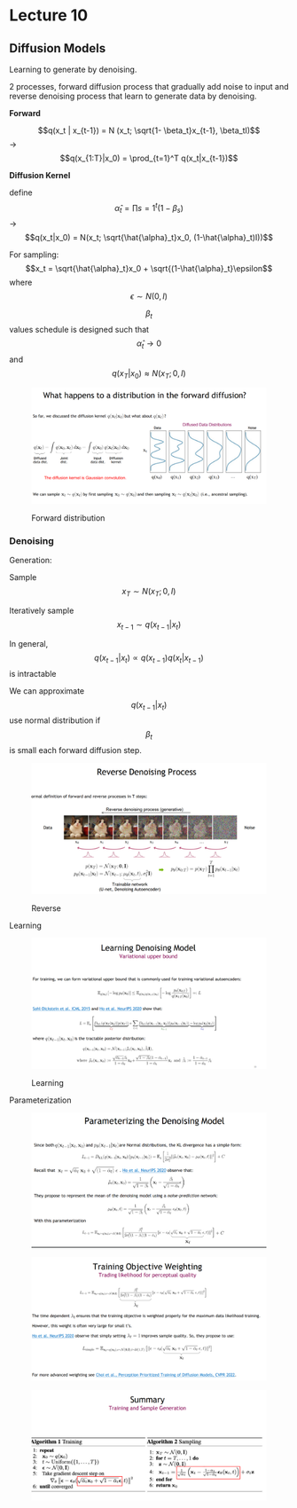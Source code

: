 # Lecture 10

## Diffusion Models

Learning to generate by denoising.

2 processes, forward diffusion process that gradually add noise to input and reverse denoising process that learn to generate data by denoising.&#x20;

**Forward**

$$q(x_t | x_{t-1}) = N (x_t; \sqrt{1- \beta_t}x_{t-1}, \beta_tI)$$ -> $$q(x_{1:T}|x_0) = \prod_{t=1}^T q(x_t|x_{t-1})$$

**Diffusion Kernel**

define $$\hat{\alpha}_t = \prod{s=1}^t (1-\beta_s)$$ -> $$q(x_t|x_0) = N(x_t; \sqrt{\hat{\alpha}_t}x_0, (1-\hat{\alpha}_t)I))$$

For sampling: $$x_t = \sqrt{\hat{\alpha}_t}x_0 + \sqrt{(1-\hat{\alpha}_t}\epsilon$$ where $$\epsilon \sim N(0, I)$$

$$\beta_t$$ values schedule is designed such that $$\hat{\alpha}_t \rightarrow 0$$ and $$q(x_T|x_0) \approx N(x_T; 0, I)$$

<figure><img src="../../.gitbook/assets/image (3).png" alt=""><figcaption><p>Forward distribution</p></figcaption></figure>

### Denoising

Generation:

Sample $$x_T \sim N(x_T ; 0,I)$$

Iteratively sample $$x_{t-1} \sim q(x_{t-1}|x_t)$$

In general, $$q(x_{t-1}|x_t) \propto q(x_{t-1})q(x_t|x_{t-1})$$ is intractable

We can approximate $$q(x_{t-1}|x_t)$$ use normal distribution if $$\beta_t$$ is small each forward diffusion step.

<figure><img src="../../.gitbook/assets/image (1) (1) (1).png" alt=""><figcaption><p>Reverse</p></figcaption></figure>

Learning

<figure><img src="../../.gitbook/assets/image (2) (1) (1).png" alt=""><figcaption><p>Learning</p></figcaption></figure>

Parameterization

<figure><img src="../../.gitbook/assets/image (3) (1).png" alt=""><figcaption></figcaption></figure>

<figure><img src="../../.gitbook/assets/image (4).png" alt=""><figcaption></figcaption></figure>

<figure><img src="../../.gitbook/assets/image (5).png" alt=""><figcaption></figcaption></figure>
